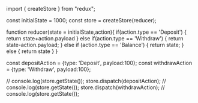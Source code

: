 import { createStore } from "redux";


const initialState = 1000;
const store = createStore(reducer);


function reducer(state = initialState,action){
    if(action.type == 'Deposit') {
        return state+action.payload
    } else if(action.type == 'Withdraw') {
        return state-action.payload;
    } else if (action.type == 'Balance') {
        return state;
    } else {
        return state
    }
}

const depositAction = {type: 'Deposit', payload:100};
const withdrawAction = {type: 'Withdraw', payload:100};

// console.log(store.getState());
store.dispatch(depositAction);
// console.log(store.getState());
store.dispatch(withdrawAction);
// console.log(store.getState());

